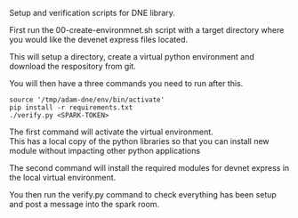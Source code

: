 Setup and verification scripts for DNE library.

First run the 00-create-environmnet.sh script with a target directory where you would like the devenet express files located. 

This will setup a directory, create a virtual python environment and download the respository from git.

You will then have a three commands you need to run after this.

```
source '/tmp/adam-dne/env/bin/activate'
pip install -r requirements.txt
./verify.py <SPARK-TOKEN>
```

The first command will activate the virtual environment.  
This has a local copy of the python libraries so that you can install new module without impacting other python applications

The second command will install the required modules for devnet express in the local virtual environment.

You then run the verify.py command to check everything has been setup and post a message into the spark room.

